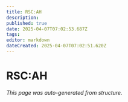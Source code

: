 ```yaml
---
title: RSC:AH
description: 
published: true
date: 2025-04-07T07:02:53.687Z
tags: 
editor: markdown
dateCreated: 2025-04-07T07:02:51.620Z
---
```


# RSC:AH

*This page was auto-generated from structure.*